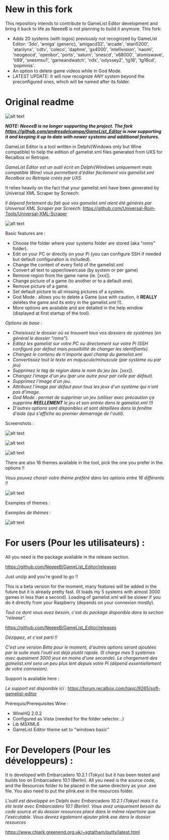 # New in this fork
This repository intends to contribute to GameList Editor development and bring it back to life as NeeeeB is not planning to build it anymore. This fork: 
- Adds 20 systems (with logos) previously not recognized by GameList Editor: '3do', 'amiga' (generic), 'amigacd32', 'arcade', 'atari5200', 'atarilynx', 'cdtv', 'coleco', 'daphne', 'gx4000', 'intellivision', 'naomi', 'neogeocd', 'openbor', 'ports', 'saturn', 'snescd', 'x68000', 'atomiswave', 'ti99', 'snesmsu1', 'gameandwatch', 'nds', 'odyssey2', 'tg16', 'tg16cd', 'pspminis'. 
- An option to delete game videos while in God Mode. 
- LATEST UPDATE: It will now recognize ANY system beyond the preconfigured ones, which will be named after its folder. 

# Original readme
![alt text](https://github.com/NeeeeB/GameList_Editor/blob/master/Images/logo.png)

***NOTE: NeeeeB is no longer supporting the project. The fork https://github.com/andresdelcampo/GameList_Editor is now supporting it and keeping it up to date with newer systems and additional features.***

GameList Editor is a tool written in Delphi(Windows only but Wine compatible) to help the edition of gamelist.xml files generated from UXS for Recalbox or Retropie.

*GameList Editor est un outil écrit en Delphi(Windows uniquement mais compatible Wine) vous permettant d'éditer facilement vos gamelist.xml Recalbox ou Retropie créés par UXS.*

It relies heavily on the fact that your gamelist.xml have been generated by Universal XML Scraper by Screech:

*Il dépend fortement du fait que vos gamelist.xml aient été générés par Universal XML Scraper par Screech:*
https://github.com/Universal-Rom-Tools/Universal-XML-Scraper

![alt text](https://github.com/NeeeeB/GameList_Editor/blob/master/Images/Presentation/Capture.PNG)

Basic features are :
- Choose the folder where your systems folder are stored (aka "roms" folder).
- Edit on your PC or directly on your Pi (you can configure SSH if needed but default configuration is included).
- Change the content of every field of the gamelist.xml
- Convert all text to upper/lowercase (by system or per game)
- Remove region from the game name (ie. [xxx]).
- Change picture of a game (to another or to a default one).
- Remove picture of a game.
- Set default picture to all missing pictures of a system.
- God Mode : allows you to delete a Game (use with caution, it **REALLY** deletes the game and its entry in the gamelist.xml !!).
- More options are available and are detailed in the help window (displayed at first startup of the tool).

*Options de base :*
- *Choisissez le dossier où se trouvent tous vos dossiers de systèmes (en général le dossier "roms").*
- *Editez les gamelist sur votre PC ou directement sur votre Pi (SSH configuré par défaut mais possibilité de changer les identifiants).*
- *Changez le contenu de n'importe quel champ du gamelist.xml*
- *Convertissez tout le texte en majuscule/minuscule (par système ou par jeu)*
- *Supprimez le tag de région dans le nom du jeu (ex. [xxx]).*
- *Changez l'image d'un jeu (par une autre pour par celle par défaut).*
- *Supprimez l'image d'un jeu.*
- *Attribuez l'image par défaut pour tous les jeux d'un système qui n'ont pas d'image.*
- *God Mode : permet de supprimer un jeu (utiliser avec précaution ça supprime **REELLEMENT** le jeu et son entrée dans le gamelist.xml !!)*
- *D'autres options sont disponibles et sont détaillées dans la fenêtre d'aide (qui s'affiche au premier démarrage de l'outil).*

Screenshots :

![alt text](https://github.com/NeeeeB/GameList_Editor/blob/master/Images/Presentation/Capture2.PNG)

![alt text](https://github.com/NeeeeB/GameList_Editor/blob/master/Images/Presentation/Capture3.PNG)

![alt text](https://github.com/NeeeeB/GameList_Editor/blob/master/Images/Presentation/Capture4.PNG)

There are also 16 themes available in the tool, pick the one you prefer in the options !!

*Vous pouvez choisir votre thème préféré dans les options entre 16 différents !!*

![alt text](https://github.com/NeeeeB/GameList_Editor/blob/master/Images/Presentation/Capture5.PNG)

Examples of themes :

*Exemples de thèmes :*

![alt text](https://github.com/NeeeeB/GameList_Editor/blob/master/Images/Presentation/mosaic.png)

# For users (Pour les utilisateurs) :
All you need is the package available in the release section.

https://github.com/NeeeeB/GameList_Editor/releases

Just unzip and you're good to go !!

This is a beta version for the moment, many features will be added in the future but it is already pretty fast.
(It loads my 5 systems with almost 3000 games in less than a second).
Loading of gamelist.xml will be slower if you do it directly from your Raspberry (depends on your connexion mostly).

*Tout ce dont vous avez besoin, c'est du package disponible dans la section "release".*

https://github.com/NeeeeB/GameList_Editor/releases

*Dézippez, et c'est parti !!*

*C'est une version Béta pour le moment, d'autres options seront ajoutées par la suite mais l'outil est déjà plutôt rapide.
(Il charge mes 5 systèmes avec quasiment 3000 jeux en moins d'une seconde).
Le chargement des gamelist.xml sera un peu plus lent depuis votre Pi (dépend essentiellement de votre connexion).*

Support is available here :

*Le support est disponible ici :*
https://forum.recalbox.com/topic/9265/soft-gamelist-editor

Prérequis/Prerequisites Wine :

- WineHQ 2.0.2
- Configured as Vista (needed for the folder selector...)
- Lib MSXML6
- GameList Editor theme set to "windows basic"


# For Developers (Pour les développeurs) :
It is developed with Embarcadero 10.2.1 (Tokyo) but it has been tested and builds too on Embarcadero 10.1 (Berlin).
All you need is the source code, and the Resources folder to be placed in the same directory as your .exe file.
You also need to put the plink.exe in the resources folder.

*L'outil est développé en Delphi avec Embarcadero 10.2.1 (Tokyo) mais il a été testé avec Embarcadero 10.1 (Berlin).
Vous avez uniquement besoin du code source et du dossier resources placé dans le même répertoire que l'exécutable.
Vous devrez également ajouter plink.exe dans le dossier resources*

https://www.chiark.greenend.org.uk/~sgtatham/putty/latest.html



